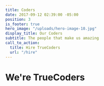 ```yaml
---
title: Coders
date: 2017-09-12 02:39:00 -05:00
position: 3
is_footer: true
hero_image: "/uploads/hero-image-10.jpg"
display_title: Our Coders
subtitle: The people that make us amazing
call_to_action:
  title: Hire TrueCoders
  url: "/hire"
---
```


# We're TrueCoders
